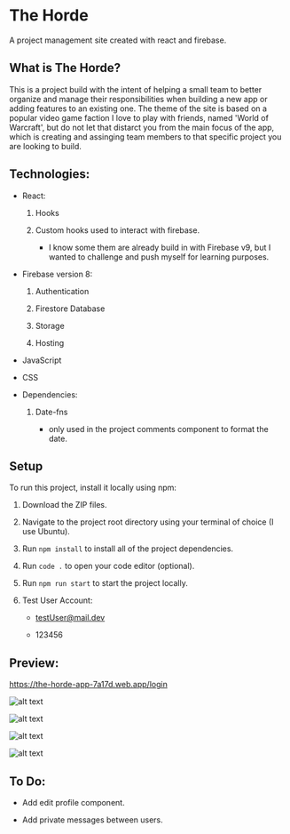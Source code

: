 # The Horde

A project management site created with react and firebase.

## What is The Horde?

This is a project build with the intent of helping a small team to better organize and manage their responsibilities when building a new app or adding features to an existing one. The theme of the site is based on a popular video game faction I love to play with friends, named 'World of Warcraft', but do not let that distarct you from the main focus of the app, which is creating and assinging team members to that specific project you are looking to build.

## Technologies:

- React:

  1. Hooks

  2. Custom hooks used to interact with firebase.

     - I know some them are already build in with Firebase v9, but I wanted to challenge and push myself for learning purposes.

- Firebase version 8:

  1. Authentication

  2. Firestore Database

  3. Storage

  4. Hosting

- JavaScript

- CSS

- Dependencies:

  1. Date-fns

     - only used in the project comments component to format the date.

## Setup

To run this project, install it locally using npm:

1. Download the ZIP files.

2. Navigate to the project root directory using your terminal of choice (I use Ubuntu).

3. Run `npm install` to install all of the project dependencies.

4. Run `code .` to open your code editor (optional).

5. Run `npm run start` to start the project locally.

6. Test User Account:

   - testUser@mail.dev

   - 123456

## Preview:

https://the-horde-app-7a17d.web.app/login

![alt text](https://github.com/SirDev97/the-horde/blob/main/src/assets/dashboard.jpeg?raw=true)

![alt text](https://github.com/SirDev97/the-horde/blob/main/src/assets/create.jpeg?raw=true)

![alt text](https://github.com/SirDev97/the-horde/blob/main/src/assets/filter.jpeg?raw=true)

![alt text](https://github.com/SirDev97/the-horde/blob/main/src/assets/projectDetails.jpeg?raw=true)

## To Do:

- Add edit profile component.

- Add private messages between users.
